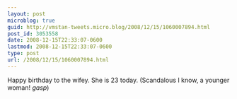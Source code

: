 ```yaml
---
layout: post
microblog: true
guid: http://vmstan-tweets.micro.blog/2008/12/15/1060007894.html
post_id: 3053558
date: 2008-12-15T22:33:07-0600
lastmod: 2008-12-15T22:33:07-0600
type: post
url: /2008/12/15/1060007894.html
---
```

Happy birthday to the wifey. She is 23 today. (Scandalous I know, a younger woman! *gasp*)
